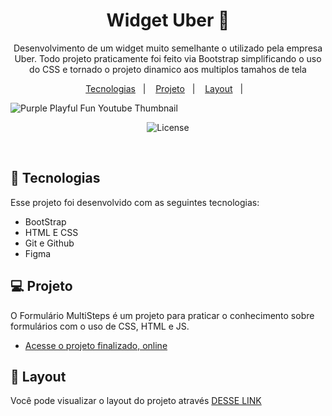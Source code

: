 <h1 align="center"> Widget Uber 📱 </h1>

<p align="center">
Desenvolvimento de um widget muito semelhante o utilizado pela empresa Uber. Todo projeto praticamente foi feito via Bootstrap simplificando o uso do CSS e tornado o projeto dinamico aos multiplos tamahos de tela
 <br/>


<p align="center">
  <a href="#-tecnologias">Tecnologias</a>&nbsp;&nbsp;&nbsp;|&nbsp;&nbsp;&nbsp;
  <a href="#-projeto">Projeto</a>&nbsp;&nbsp;&nbsp;|&nbsp;&nbsp;&nbsp;
  <a href="#-layout">Layout</a>&nbsp;&nbsp;&nbsp;|&nbsp;&nbsp;&nbsp;
  
</p>

![Purple Playful Fun Youtube Thumbnail](https://github.com/p4peldebala/Bootstrap_Uber_Widget/assets/120611995/61705a29-c69d-4c9c-ac9b-2cca7ef1db38)


<p align="center">
  <img alt="License" src="https://github.com/p4peldebala/Bootstrap_Uber_Widget/assets/120611995/61705a29-c69d-4c9c-ac9b-2cca7ef1db38">
</p>

<br>



## 🚀 Tecnologias

Esse projeto foi desenvolvido com as seguintes tecnologias:

- BootStrap
- HTML E CSS
- Git e Github
- Figma

## 💻 Projeto

O Formulário MultiSteps é um projeto para praticar o conhecimento sobre formulários com o uso de CSS, HTML e JS.
- [Acesse o projeto finalizado, online](https://p4peldebala.github.io/Bootstrap_Uber_Widget/)


## 🔖 Layout

Você pode visualizar o layout do projeto através [DESSE LINK](https://www.figma.com/file/HL9ZvpsvliYL3uYC4qYHlV/Widget-de-Transporte-•-Desafio-19-(Community)?node-id=401%3A4&mode=dev)
